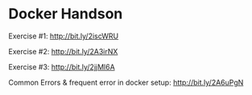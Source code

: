 # Docker Handson 

Exercise #1: http://bit.ly/2iscWRU

Exercise #2: http://bit.ly/2A3irNX

Exercise #3: http://bit.ly/2jjMl6A

Common Errors & frequent error in docker setup: http://bit.ly/2A6uPgN
